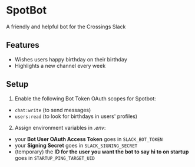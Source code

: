 # SpotBot

A friendly and helpful bot for the Crossings Slack

## Features

- Wishes users happy birthday on their birthday
- Highlights a new channel every week

## Setup

1. Enable the following Bot Token OAuth scopes for Spotbot:
  - `chat:write` (to send messages)
  - `users:read` (to look for birthdays in users' profiles)

2. Assign environment variables in *.env*:
  - your **Bot User OAuth Access Token** goes in `SLACK_BOT_TOKEN`
  - your **Signing Secret** goes in `SLACK_SIGNING_SECRET`
  - (temporary) the **ID for the user you want the bot to say hi to on startup** goes in `STARTUP_PING_TARGET_UID`

